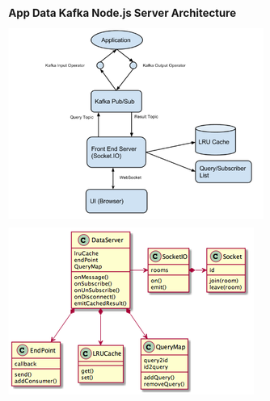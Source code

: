 ## App Data Kafka Node.js Server Architecture

![App Data Framework Architecture](AppDataFrameworkArchitecture.png "App Data Framework Architecture")

![Class Diagram of App Data server](AppDataKafkaServerArchitecture.png "App Data Kafka Node.js Server Architecture")